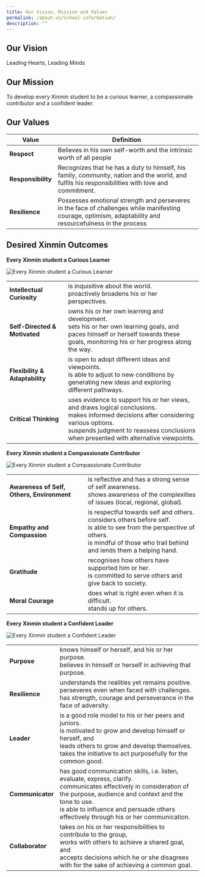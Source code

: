 ```yaml
---
title: Our Vision, Mission and Values
permalink: /about-us/school-information/
description: ""
---
```

Our Vision
--------------------------
Leading Hearts, Leading Minds

Our Mission
--------------------------

To develop every Xinmin student to be a curious learner, a compassionate contributor and a confident leader.

Our Values
--------------------------


| Value | Definition  |
| -------- | -------- |
| **Respect**     | Believes in his own self-worth and the intrinsic worth of all people     |
| **Responsibility**     | Recognizes that he has a duty to himself, his family, community, nation and the world, and fulfils his responsibilities with love and commitment.     |
| **Resilience**     | Possesses emotional strength and perseveres in the face of challenges while manifesting courage, optimism, adaptability and resourcefulness in the process    |

Desired Xinmin Outcomes
-----------------------

**Every Xinmin student a Curious Learner**

![Every Xinmin student a Curious Learner](https://www.xinminsec.moe.edu.sg/images/pic1.png)

|  |   |
| -------- | -------- |
| **Intellectual Curiosity**     | is inquisitive about the world. <br>proactively broadens his or her perspectives.     |
| **Self-Directed &amp; Motivated**     | owns his or her own learning and development.<br>sets his or her own learning goals, and<br>paces himself or herself towards these goals, monitoring his or her progress along the way.     |
| **Flexibility &amp; Adaptability**     | is open to adopt different ideas and viewpoints.<br>is able to adjust to new conditions by generating new ideas and exploring different pathways.   |
| **Critical Thinking**     |uses evidence to support his or her views, and draws logical conclusions.<br>makes informed decisions after considering various options.<br>suspends judgment to reassess conclusions when presented with alternative viewpoints.    |

**Every Xinmin student a Compassionate Contributor**

![Every Xinmin student a Compassionate Contributor](https://www.xinminsec.moe.edu.sg/images/pic2.png)

|  |   |
| -------- | -------- |
| **Awareness of Self, Others, Environment**     | is reflective and has a strong sense of self awareness.<br>shows awareness of the complexities of issues (local, regional, global).     |
| **Empathy and Compassion**     | is respectful towards self and others.<br>considers others before self.<br>is able to see from the perspective of others.<br>is mindful of those who trail behind and lends them a helping hand.   |
| **Gratitude**     | recognises how others have supported him or her.<br>is committed to serve others and give back to society. |
| **Moral Courage**     |does what is right even when it is difficult.<br>stands up for others.    |

**Every Xinmin student a Confident Leader**

![Every Xinmin student a Confident Leader](https://www.xinminsec.moe.edu.sg/images/pic3.png)


|  |   |
| -------- | -------- |
| **Purpose**     | knows himself or herself, and his or her purpose.<br>believes in himself or herself in achieving that purpose.     |
| **Resilience**     | understands the realities yet remains positive.<br>perseveres even when faced with challenges.<br>has strength, courage and perseverance in the face of adversity.  |
| **Leader**     | is a good role model to his or her peers and juniors.<br>is motivated to grow and develop himself or herself, and<br>leads others to grow and develop themselves.<br>takes the initiative to act purposefully for the common good.|
| **Communicator**     |has good communication skills, i.e. listen, evaluate, express, clarify.<br>communicates effectively in consideration of the purpose, audience and context and the tone to use.<br>is able to influence and persuade others effectively through his or her communication.   |
| **Collaborator**     |takes on his or her responsibilities to contribute to the group,<br>works with others to achieve a shared goal, and<br>accepts decisions which he or she disagrees with for the sake of achieving a common goal.    |